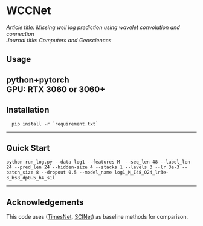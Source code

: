 # WCCNet

_Article title: Missing well log prediction using wavelet convolution and connection_  
_Journal title: Computers and Geosciences_
##  Usage
python+pytorch  
GPU: RTX 3060 or 3060+
---
## Installation
      pip install -r `requirement.txt`
 ---  

 ## Quick Start
    python run_log.py --data log1 --features M  --seq_len 48 --label_len 24 --pred_len 24 --hidden-size 4 --stacks 1 --levels 3 --lr 3e-3 --batch_size 8 --dropout 0.5 --model_name log1_M_I48_O24_lr3e-3_bs8_dp0.5_h4_s1l
   
---

## Acknowledgements


This code uses ([TimesNet](https://github.com/thuml/TimesNet), [SCINet](https://github.com/cure-lab/SCINet)) as baseline methods for comparison.
